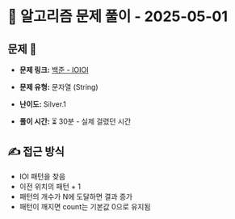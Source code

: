 # 📝 알고리즘 문제 풀이 - 2025-05-01

## 문제 📖

- **문제 링크:** [백준 - IOIOI](https://www.acmicpc.net/problem/5525)

- **문제 유형:** 문자열 (String)

- **난이도:** Silver.1

- **풀이 시간:** ⏳ 30분 - 실제 걸렸던 시간

## ✍ 접근 방식

- IOI 패턴을 찾음
- 이전 위치의 패턴 + 1
- 패턴의 개수가 N에 도달하면 결과 증가
- 패턴이 깨지면 count는 기본값 0으로 유지됨
